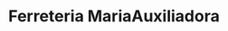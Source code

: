 ---
title: "Ferreteria MariaAuxiliadora"
url: /sabaneta-antioquia/ferreteria-mariaauxiliadora/
shop: hardware
---